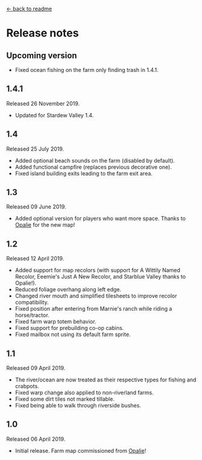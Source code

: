 [← back to readme](README.md)

# Release notes
## Upcoming version
* Fixed ocean fishing on the farm only finding trash in 1.4.1.

## 1.4.1
Released 26 November 2019.

* Updated for Stardew Valley 1.4.

## 1.4
Released 25 July 2019.

* Added optional beach sounds on the farm (disabled by default).
* Added functional campfire (replaces previous decorative one).
* Fixed island building exits leading to the farm exit area.

## 1.3
Released 09 June 2019.

* Added optional version for players who want more space. Thanks to [Opalie](https://www.nexusmods.com/stardewvalley/users/38947035) for the new map!

## 1.2
Released 12 April 2019.

* Added support for map recolors (with support for A Wittily Named Recolor, Eeemie's Just A New Recolor, and Starblue Valley thanks to Opalie!).
* Reduced foliage overhang along left edge.
* Changed river mouth and simplified tilesheets to improve recolor compatibility.
* Fixed position after entering from Marnie's ranch while riding a horse/tractor.
* Fixed farm warp totem behavior.
* Fixed support for prebuilding co-op cabins.
* Fixed mailbox not using its default farm sprite.

## 1.1
Released 09 April 2019.

* The river/ocean are now treated as their respective types for fishing and crabpots.
* Fixed warp change also applied to non-riverland farms.
* Fixed some dirt tiles not marked tillable.
* Fixed being able to walk through riverside bushes.

## 1.0
Released 06 April 2019.

* Initial release. Farm map commissioned from [Opalie](https://www.nexusmods.com/stardewvalley/users/38947035)!
